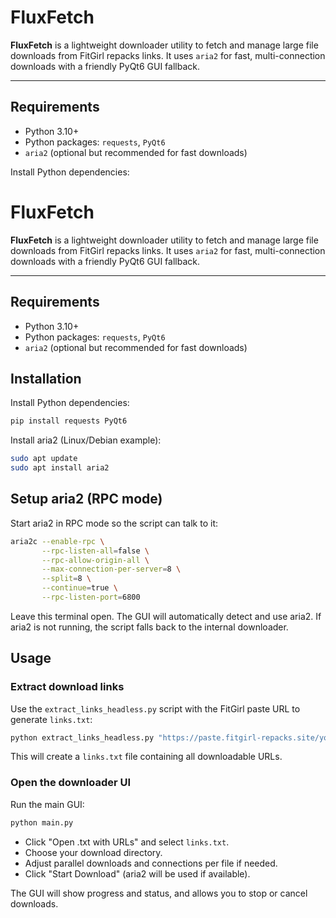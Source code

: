 # FluxFetch

**FluxFetch** is a lightweight downloader utility to fetch and manage large file downloads from FitGirl repacks links. It uses `aria2` for fast, multi-connection downloads with a friendly PyQt6 GUI fallback.

---

## Requirements

- Python 3.10+
- Python packages: `requests`, `PyQt6`
- `aria2` (optional but recommended for fast downloads)

Install Python dependencies:

# FluxFetch

**FluxFetch** is a lightweight downloader utility to fetch and manage large file downloads from FitGirl repacks links. It uses `aria2` for fast, multi-connection downloads with a friendly PyQt6 GUI fallback.

---

## Requirements

- Python 3.10+
- Python packages: `requests`, `PyQt6`
- `aria2` (optional but recommended for fast downloads)

## Installation

Install Python dependencies:

```bash
pip install requests PyQt6
```

Install aria2 (Linux/Debian example):

```bash
sudo apt update
sudo apt install aria2
```

## Setup aria2 (RPC mode)

Start aria2 in RPC mode so the script can talk to it:

```bash
aria2c --enable-rpc \
       --rpc-listen-all=false \
       --rpc-allow-origin-all \
       --max-connection-per-server=8 \
       --split=8 \
       --continue=true \
       --rpc-listen-port=6800
```

Leave this terminal open. The GUI will automatically detect and use aria2. If aria2 is not running, the script falls back to the internal downloader.

## Usage

### Extract download links

Use the `extract_links_headless.py` script with the FitGirl paste URL to generate `links.txt`:

```bash
python extract_links_headless.py "https://paste.fitgirl-repacks.site/your_paste_url_here"
```

This will create a `links.txt` file containing all downloadable URLs.

### Open the downloader UI

Run the main GUI:

```bash
python main.py
```

- Click "Open .txt with URLs" and select `links.txt`.
- Choose your download directory.
- Adjust parallel downloads and connections per file if needed.
- Click "Start Download" (aria2 will be used if available).

The GUI will show progress and status, and allows you to stop or cancel downloads.
